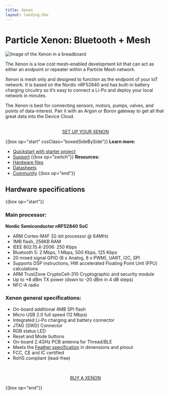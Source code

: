 ```yaml
---
title: Xenon
layout: landing.hbs
---
```


# Particle Xenon: Bluetooth + Mesh

![Image of the Xenon in a breadboard](/assets/images/xenon-breadboard-05.png)


The Xenon is a low cost mesh-enabled development kit that can act as either an endpoint or repeater within a Particle Mesh network.

Xenon is mesh only and designed to function as the endpoint of your IoT network. It is based on the Nordic nRF52840 and has built-in battery charging circuitry so it’s easy to connect a Li-Po and deploy your local network in minutes.

The Xenon is best for connecting sensors, motors, pumps, valves, and points of data-interest. Pair it with an Argon or Boron gateway to get all that great data into the Device Cloud.

<div  align="center">
<br />
<a href="https://setup.particle.io/"  target="_blank" class="button">SET UP YOUR XENON</a>
</div>


{{box op="start" cssClass="boxedSideBySide"}}
**Learn more:**
- [Quickstart with starter project](/quickstart/xenon/)
- [Support](/support/support-and-fulfillment/menu-base/)
{{box op="switch"}}
**Resources:**
- [Hardware files](https://github.com/particle-iot/xenon)
- [Datasheets](https://github.com/particle-iot/xenon)
- [Community](https://community.particle.io/c/mesh)
{{box op="end"}}

## Hardware specifications
{{box op="start"}}
### Main processor:
**Nordic Semiconductor nRF52840 SoC**
  - ARM Cortex-M4F 32-bit processor @ 64MHz
  - 1MB flash, 256KB RAM
  - IEEE 802.15.4-2006: 250 Kbps
  - Bluetooth 5: 2 Mbps, 1 Mbps, 500 Kbps, 125 Kbps
  - 20 mixed signal GPIO (6 x Analog, 8 x PWM), UART, I2C, SPI
  - Supports DSP instructions, HW accelerated Floating Point Unit (FPU) calculations
  - ARM TrustZone CryptoCell-310 Cryptographic and security module
  - Up to +8 dBm TX power (down to -20 dBm in 4 dB steps)
  - NFC-A radio

### Xenon general specifications:
  - On-board additional 4MB SPI flash
  - Micro USB 2.0 full speed (12 Mbps)
  - Integrated Li-Po charging and battery connector
  - JTAG (SWD) Connector
  - RGB status LED
  - Reset and Mode buttons
  - On-board 2.4GHz PCB antenna for Thread/BLE
  - Meets the [Feather specification](https://learn.adafruit.com/adafruit-feather/feather-specification) in dimensions and pinout
  - FCC, CE and IC certified
  - RoHS compliant (lead-free)
  <div align="center">
  <br />

  <a href="https://store.particle.io/products/xenon" target="_blank" class="button">BUY A XENON</a>
  </div>

  {{box op="end"}}
